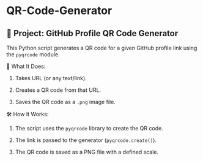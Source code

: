 # QR-Code-Generator
## 📄 Project: GitHub Profile QR Code Generator
This Python script generates a QR code for a given GitHub profile link using the `pyqrcode` module.

🔧 What It Does:
1. Takes URL (or any text/link).

2. Creates a QR code from that URL.

3. Saves the QR code as a `.png` image file.

🛠️ How It Works:
1. The script uses the `pyqrcode` library to create the QR code.

2. The link is passed to the generator (`pyqrcode.create()`).

3. The QR code is saved as a PNG file with a defined scale.
